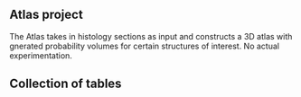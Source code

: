 ## Atlas project

The Atlas takes in histology sections as input and constructs a 3D atlas with gnerated probability volumes for certain structures of interest. No actual experimentation.

## Collection of tables

